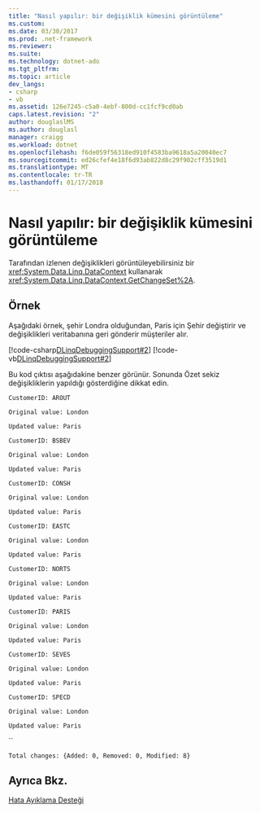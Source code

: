 ```yaml
---
title: "Nasıl yapılır: bir değişiklik kümesini görüntüleme"
ms.custom: 
ms.date: 03/30/2017
ms.prod: .net-framework
ms.reviewer: 
ms.suite: 
ms.technology: dotnet-ado
ms.tgt_pltfrm: 
ms.topic: article
dev_langs:
- csharp
- vb
ms.assetid: 126e7245-c5a0-4ebf-800d-cc1fcf9cd0ab
caps.latest.revision: "2"
author: douglaslMS
ms.author: douglasl
manager: craigg
ms.workload: dotnet
ms.openlocfilehash: f6de059f56318ed910f4583ba9618a5a20040ec7
ms.sourcegitcommit: ed26cfef4e18f6d93ab822d8c29f902cff3519d1
ms.translationtype: MT
ms.contentlocale: tr-TR
ms.lasthandoff: 01/17/2018
---
```

# <a name="how-to-display-a-changeset"></a>Nasıl yapılır: bir değişiklik kümesini görüntüleme
Tarafından izlenen değişiklikleri görüntüleyebilirsiniz bir <xref:System.Data.Linq.DataContext> kullanarak <xref:System.Data.Linq.DataContext.GetChangeSet%2A>.  
  
## <a name="example"></a>Örnek  
 Aşağıdaki örnek, şehir Londra olduğundan, Paris için Şehir değiştirir ve değişiklikleri veritabanına geri gönderir müşteriler alır.  
  
 [!code-csharp[DLinqDebuggingSupport#2](../../../../../../samples/snippets/csharp/VS_Snippets_Data/DLinqDebuggingSupport/cs/Program.cs#2)]
 [!code-vb[DLinqDebuggingSupport#2](../../../../../../samples/snippets/visualbasic/VS_Snippets_Data/DLinqDebuggingSupport/vb/Module1.vb#2)]  
  
 Bu kod çıktısı aşağıdakine benzer görünür. Sonunda Özet sekiz değişikliklerin yapıldığı gösterdiğine dikkat edin.  
  
 `CustomerID: AROUT`  
  
 `Original value: London`  
  
 `Updated value: Paris`  
  
 `CustomerID: BSBEV`  
  
 `Original value: London`  
  
 `Updated value: Paris`  
  
 `CustomerID: CONSH`  
  
 `Original value: London`  
  
 `Updated value: Paris`  
  
 `CustomerID: EASTC`  
  
 `Original value: London`  
  
 `Updated value: Paris`  
  
 `CustomerID: NORTS`  
  
 `Original value: London`  
  
 `Updated value: Paris`  
  
 `CustomerID: PARIS`  
  
 `Original value: London`  
  
 `Updated value: Paris`  
  
 `CustomerID: SEVES`  
  
 `Original value: London`  
  
 `Updated value: Paris`  
  
 `CustomerID: SPECD`  
  
 `Original value: London`  
  
 `Updated value: Paris`  
  
 ``  
  
 `Total changes: {Added: 0, Removed: 0, Modified: 8}`  
  
## <a name="see-also"></a>Ayrıca Bkz.  
 [Hata Ayıklama Desteği](../../../../../../docs/framework/data/adonet/sql/linq/debugging-support.md)
